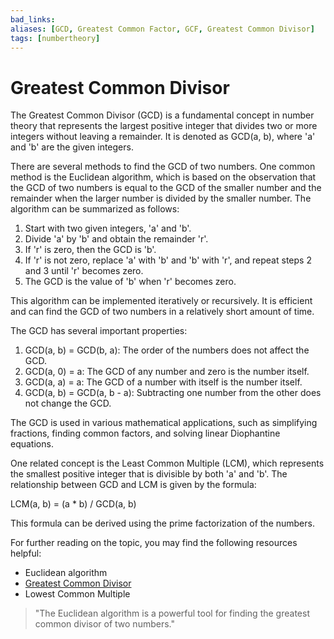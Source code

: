 ```yaml
---
bad_links: 
aliases: [GCD, Greatest Common Factor, GCF, Greatest Common Divisor]
tags: [numbertheory]
---
```

# Greatest Common Divisor

The Greatest Common Divisor (GCD) is a fundamental concept in number theory that represents the largest positive integer that divides two or more integers without leaving a remainder. It is denoted as GCD(a, b), where 'a' and 'b' are the given integers.

There are several methods to find the GCD of two numbers. One common method is the Euclidean algorithm, which is based on the observation that the GCD of two numbers is equal to the GCD of the smaller number and the remainder when the larger number is divided by the smaller number. The algorithm can be summarized as follows:

1. Start with two given integers, 'a' and 'b'.
2. Divide 'a' by 'b' and obtain the remainder 'r'.
3. If 'r' is zero, then the GCD is 'b'.
4. If 'r' is not zero, replace 'a' with 'b' and 'b' with 'r', and repeat steps 2 and 3 until 'r' becomes zero.
5. The GCD is the value of 'b' when 'r' becomes zero.

This algorithm can be implemented iteratively or recursively. It is efficient and can find the GCD of two numbers in a relatively short amount of time.

The GCD has several important properties:

1. GCD(a, b) = GCD(b, a): The order of the numbers does not affect the GCD.
2. GCD(a, 0) = a: The GCD of any number and zero is the number itself.
3. GCD(a, a) = a: The GCD of a number with itself is the number itself.
4. GCD(a, b) = GCD(a, b - a): Subtracting one number from the other does not change the GCD.

The GCD is used in various mathematical applications, such as simplifying fractions, finding common factors, and solving linear Diophantine equations.

One related concept is the Least Common Multiple (LCM), which represents the smallest positive integer that is divisible by both 'a' and 'b'. The relationship between GCD and LCM is given by the formula:

LCM(a, b) = (a * b) / GCD(a, b)

This formula can be derived using the prime factorization of the numbers.

For further reading on the topic, you may find the following resources helpful:

- Euclidean algorithm
- [Greatest Common Divisor](https://en.wikipedia.org/wiki/Greatest_common_divisor)
- Lowest Common Multiple

> "The Euclidean algorithm is a powerful tool for finding the greatest common divisor of two numbers."
